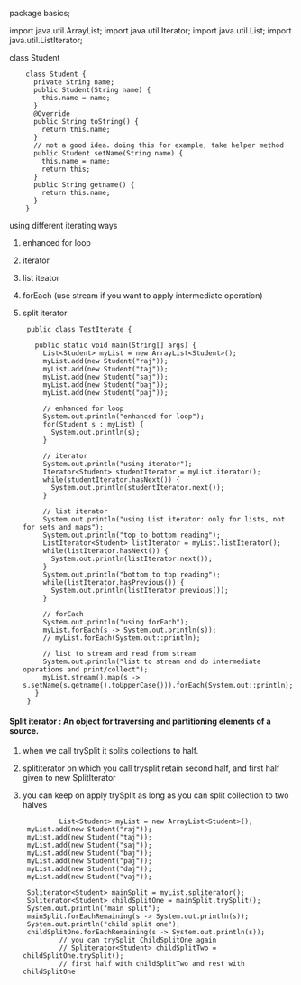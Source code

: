 

package basics;

import java.util.ArrayList;
import java.util.Iterator;
import java.util.List;
import java.util.ListIterator;

class Student

        class Student {
          private String name;
          public Student(String name) {
            this.name = name;
          }
          @Override
          public String toString() {
            return this.name;
          }
          // not a good idea. doing this for example, take helper method
          public Student setName(String name) {
            this.name = name;
            return this;
          }
          public String getname() {
            return this.name;
          }
        }


using different iterating ways

1. enhanced for loop
2. iterator
3. list iteator
4. forEach (use stream if you want to apply intermediate operation)
5. split iterator

        public class TestIterate {

          public static void main(String[] args) {
            List<Student> myList = new ArrayList<Student>();
            myList.add(new Student("raj"));
            myList.add(new Student("taj"));
            myList.add(new Student("saj"));
            myList.add(new Student("baj"));
            myList.add(new Student("paj"));

            // enhanced for loop
            System.out.println("enhanced for loop");
            for(Student s : myList) {
              System.out.println(s);
            }

            // iterator 
            System.out.println("using iterator");
            Iterator<Student> studentIterator = myList.iterator();
            while(studentIterator.hasNext()) {
              System.out.println(studentIterator.next());
            }

            // list iterator
            System.out.println("using List iterator: only for lists, not for sets and maps");
            System.out.println("top to bottom reading");
            ListIterator<Student> listIterator = myList.listIterator();
            while(listIterator.hasNext()) {
              System.out.println(listIterator.next());
            }
            System.out.println("bottom to top reading");
            while(listIterator.hasPrevious()) {
              System.out.println(listIterator.previous());
            }

            // forEach
            System.out.println("using forEach");
            myList.forEach(s -> System.out.println(s));
            // myList.forEach(System.out::println);

            // list to stream and read from stream
            System.out.println("list to stream and do intermediate operations and print/collect");
            myList.stream().map(s -> s.setName(s.getname().toUpperCase())).forEach(System.out::println);
          }
        }


#### Split iterator : An object for traversing and partitioning elements of a source.

1. when we call trySplit it splits collections to half. 
2. splititerator on which you call trysplit retain second half, and first half given to new SplitIterator
3. you can keep on apply trySplit as long as you can split collection to two halves


                List<Student> myList = new ArrayList<Student>();
		myList.add(new Student("raj"));
		myList.add(new Student("taj"));
		myList.add(new Student("saj"));
		myList.add(new Student("baj"));
		myList.add(new Student("paj"));
		myList.add(new Student("daj"));
		myList.add(new Student("vaj"));
		
		Spliterator<Student> mainSplit = myList.spliterator();
		Spliterator<Student> childSplitOne = mainSplit.trySplit();
		System.out.println("main split");
		mainSplit.forEachRemaining(s -> System.out.println(s));
		System.out.println("child split one");
		childSplitOne.forEachRemaining(s -> System.out.println(s));
                // you can trySplit ChildSplitOne again
                // Spliterator<Student> childSplitTwo = childSplitOne.trySplit();
                // first half with childSplitTwo and rest with childSplitOne
